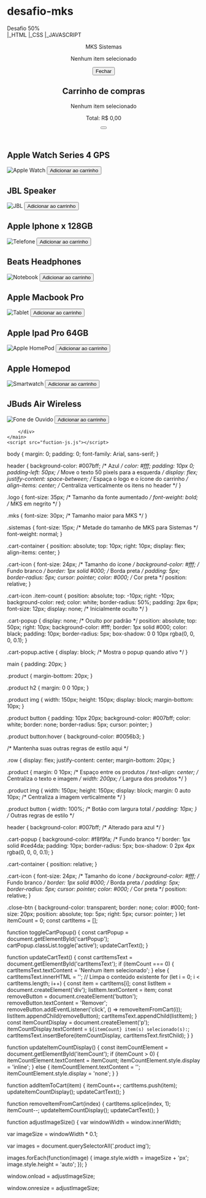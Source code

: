 # desafio-mks
Desafio 50%
\
|_HTML 
|_CSS
|_JAVASCRIPT
<!DOCTYPE html>
<html lang="en">
<head>
    <meta charset="UTF-8">
    <meta name="viewport" content="width=device-width, initial-scale=1.0">
    <title>MKS Sistemas</title>
    <link rel="stylesheet" href="https://cdnjs.cloudflare.com/ajax/libs/font-awesome/5.15.4/css/all.min.css">
    <link rel="stylesheet" href="style-css.css">
</head>
<body>
    <header>
    
  <div class="logo">
    <span class="mks">MKS</span> <span class="sistemas">Sistemas</span>
  </div>

  <div class="cart-container">
    <div class="cart-icon" onclick="toggleCartPopup()">
      <i class="fas fa-shopping-cart"></i>
        <span class="item-count" id="itemCount"></span>
  </div>

  <div class="cart-popup" id="cartPopup">
    <p id="cartItemsText">Nenhum item selecionado</p>
      <button onclick="toggleCartPopup()">Fechar</button>
    <div class="cart-popup" id="cartPopup">
      <h2>Carrinho de compras</h2>
        <div id="cartItemsText">
    <p>Nenhum item selecionado</p>
    <p>Total: R$ <span id="totalAmount">0,00</span></p>
  </div>

  <button class="close-btn" onclick="toggleCartPopup()"><i class="fas fa-times"></i></button>
</div>
</div>
</div>
</div>

</header>
  <main>
        <div class="row">
            <div class="product" id="product1">
                <h2>Apple Watch Series 4 GPS</h2>
                <img src="https://cdn-cosmos.bluesoft.com.br/products/190198858696" alt="Apple Watch">
                <button onclick="addItemToCart('Apple Watch')">Adicionar ao carrinho</button>
            </div>
            <div class="product" id="product2">
                <h2>JBL Speaker</h2>
                <img src="https://encrypted-tbn1.gstatic.com/images?q=tbn:ANd9GcQAORzwtWOG7SpqeHlvLWilNJleD8di6jRG2OuDltBbcSwJbiJF"alt="JBL">
                <button onclick="addItemToCart('JBL')">Adicionar ao carrinho</button>
            </div>
            <div class="product" id="product3">
                <h2>Apple Iphone x 128GB</h2>
                <img src="https://encrypted-tbn0.gstatic.com/images?q=tbn:ANd9GcSXataCvoC9g7ZPeirX3Y7fnLHTBoV83-6OxDh8fD3JzFRnMxWK" alt="Telefone">
                <button onclick="addItemToCart('Telefone')">Adicionar ao carrinho</button>
            </div>
            <div class="product" id="product4">
                <h2>Beats Headphones</h2>
                <img src="https://encrypted-tbn3.gstatic.com/images?q=tbn:ANd9GcT1EIHX73N2r79PLYSi_bt-LkwoF8BF2Sf3UatEXGHQQxgzG559" alt="Notebook">
                <button onclick="addItemToCart('Notebook')">Adicionar ao carrinho</button>
            </div>
        </div>
        <div class="row">
            <div class="product" id="product5">
                <h2>Apple Macbook Pro</h2>
                <img src="https://encrypted-tbn3.gstatic.com/images?q=tbn:ANd9GcQkM1LueBVnEHrL3_xLKlzmqFpVO64y4qpH9GaBHQ9WFf-w1YIG" alt="Tablet">
                <button onclick="addItemToCart('Tablet')">Adicionar ao carrinho</button>
            </div>
            <div class="product" id="product6">
                <h2>Apple Ipad Pro 64GB</h2>
                <img src="https://encrypted-tbn2.gstatic.com/images?q=tbn:ANd9GcQJYbJRLtzEJiOICKmMhMak3ouLcDDUplzLmKfwlUPsReYB2euK" alt="Apple HomePod">
                <button onclick="addItemToCart('Apple HomePod')">Adicionar ao carrinho</button>
            </div>
            <div class="product" id="product7">
                <h2>Apple Homepod</h2>
                <img src="https://encrypted-tbn0.gstatic.com/images?q=tbn:ANd9GcTK2gr_VuuhT1LSMa_vbZ9uPctS8qJ2jL8QupS5yQ2Qvcp-9s0Y" alt="Smartwatch">
                <button onclick="addItemToCart('Smartwatch')">Adicionar ao carrinho</button>
            </div>
            <div class="product" id="product8">
                <h2>JBuds Air Wireless</h2>
                <img src="https://encrypted-tbn1.gstatic.com/images?q=tbn:ANd9GcQRf0VYhkUrpdsm6y57Q78ibRzgmh8fnm7kVjun8mtBjmPKcZjL" alt="Fone de Ouvido">
                <button onclick="addItemToCart('Fone de Ouvido')">Adicionar ao carrinho</button>
            </div>

        </div>
    </main>
    <script src="fuction-js.js"></script>
</body>
</html>

body {
  margin: 0;
  padding: 0;
  font-family: Arial, sans-serif;
}

header {
  background-color: #007bff; /* Azul */
  color: #fff;
  padding: 10px 0;
  padding-left: 50px; /* Move o texto 50 pixels para a esquerda */
  display: flex;
  justify-content: space-between; /* Espaça o logo e o ícone do carrinho */
  align-items: center; /* Centraliza verticalmente os itens no header */
}

.logo {
  font-size: 35px; /* Tamanho da fonte aumentado */
  font-weight: bold; /* MKS em negrito */
}

.mks {
  font-size: 30px; /* Tamanho maior para MKS */
}

.sistemas {
  font-size: 15px; /* Metade do tamanho de MKS para Sistemas */
  font-weight: normal;
}

.cart-container {
  position: absolute;
  top: 10px;
  right: 10px;
  display: flex;
  align-items: center;
}

.cart-icon {
  font-size: 24px; /* Tamanho do ícone */
  background-color: #fff; /* Fundo branco */
  border: 1px solid #000; /* Borda preta */
  padding: 5px;
  border-radius: 5px;
  cursor: pointer;
  color: #000; /* Cor preta */
  position: relative;
}

.cart-icon .item-count {
  position: absolute;
  top: -10px;
  right: -10px;
  background-color: red;
  color: white;
  border-radius: 50%;
  padding: 2px 6px;
  font-size: 12px;
  display: none; /* Inicialmente oculto */
}

.cart-popup {
  display: none; /* Oculto por padrão */
  position: absolute;
  top: 50px;
  right: 10px;
  background-color: #fff;
  border: 1px solid #000;
  color: black;
  padding: 10px;
  border-radius: 5px;
  box-shadow: 0 0 10px rgba(0, 0, 0, 0.1);
}

.cart-popup.active {
  display: block; /* Mostra o popup quando ativo */
}

main {
  padding: 20px;
}

.product {
  margin-bottom: 20px;
}

.product h2 {
  margin: 0 0 10px;
}

.product img {
  width: 150px;
  height: 150px;
  display: block;
  margin-bottom: 10px;
}

.product button {
  padding: 10px 20px;
  background-color: #007bff;
  color: white;
  border: none;
  border-radius: 5px;
  cursor: pointer;
}

.product button:hover {
  background-color: #0056b3;
}

/* Mantenha suas outras regras de estilo aqui */

.row {
  display: flex;
  justify-content: center;
  margin-bottom: 20px;
}

.product {
  margin: 0 10px; /* Espaço entre os produtos */
  text-align: center; /* Centraliza o texto e imagem */
  width: 200px; /* Largura dos produtos */
}

.product img {
  width: 150px;
  height: 150px;
  display: block;
  margin: 0 auto 10px; /* Centraliza a imagem verticalmente */
}

.product button {
  width: 100%; /* Botão com largura total */
  padding: 10px;
}
/* Outras regras de estilo */

header {
  background-color: #007bff; /* Alterado para azul */
}

.cart-popup {
  background-color: #f8f9fa; /* Fundo branco */
  border: 1px solid #ced4da;
  padding: 10px;
  border-radius: 5px;
  box-shadow: 0 2px 4px rgba(0, 0, 0, 0.1);
}

.cart-container {
  position: relative;
}

.cart-icon {
  font-size: 24px; /* Tamanho do ícone */
  background-color: #fff; /* Fundo branco */
  border: 1px solid #000; /* Borda preta */
  padding: 5px;
  border-radius: 5px;
  cursor: pointer;
  color: #000; /* Cor preta */
  position: relative;
}

.close-btn {
  background-color: transparent;
  border: none;
  color: #000;
  font-size: 20px;
  position: absolute;
  top: 5px;
  right: 5px;
  cursor: pointer;
}
let itemCount = 0;
const cartItems = [];

function toggleCartPopup() {
    const cartPopup = document.getElementById('cartPopup');
    cartPopup.classList.toggle('active');
    updateCartText();
}

function updateCartText() {
    const cartItemsText = document.getElementById('cartItemsText');
    if (itemCount === 0) {
        cartItemsText.textContent = 'Nenhum item selecionado';
    } else {
        cartItemsText.innerHTML = ''; // Limpa o conteúdo existente
        for (let i = 0; i < cartItems.length; i++) {
            const item = cartItems[i];
            const listItem = document.createElement('div');
            listItem.textContent = item;
            const removeButton = document.createElement('button');
            removeButton.textContent = 'Remover';
            removeButton.addEventListener('click', () => removeItemFromCart(i));
            listItem.appendChild(removeButton);
            cartItemsText.appendChild(listItem);
        }
        const itemCountDisplay = document.createElement('p');
        itemCountDisplay.textContent = `${itemCount} item(s) selecionado(s):`;
        cartItemsText.insertBefore(itemCountDisplay, cartItemsText.firstChild);
    }
}

function updateItemCountDisplay() {
    const itemCountElement = document.getElementById('itemCount');
    if (itemCount > 0) {
        itemCountElement.textContent = itemCount;
        itemCountElement.style.display = 'inline';
    } else {
        itemCountElement.textContent = '';
        itemCountElement.style.display = 'none';
    }
}

function addItemToCart(item) {
    itemCount++;
    cartItems.push(item);
    updateItemCountDisplay();
    updateCartText();
}

function removeItemFromCart(index) {
    cartItems.splice(index, 1);
    itemCount--;
    updateItemCountDisplay();
    updateCartText();
}

function adjustImageSize() {
  var windowWidth = window.innerWidth;

 
  var imageSize = windowWidth * 0.1; 

  
  var images = document.querySelectorAll('.product img');

 
  images.forEach(function(image) {
      image.style.width = imageSize + 'px';
      image.style.height = 'auto'; 
  });
}


window.onload = adjustImageSize;


window.onresize = adjustImageSize;



